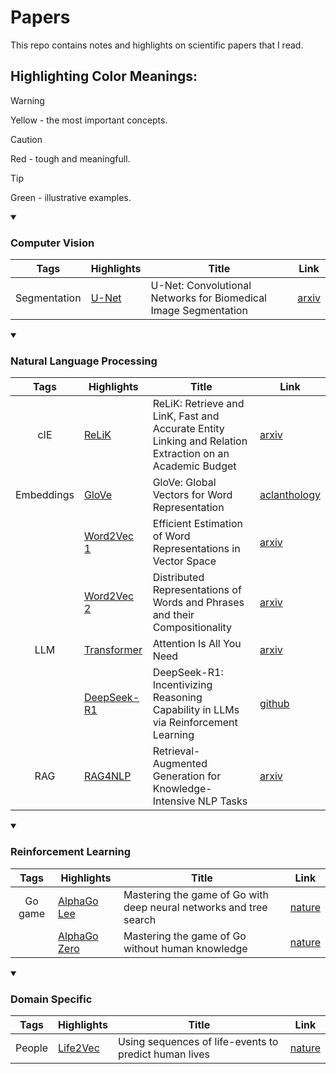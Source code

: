 # Papers

This repo contains notes and highlights on scientific papers that I read.

## Highlighting Color Meanings:

> [!WARNING]
> Yellow - the most important concepts.

> [!CAUTION]
> Red - tough and meaningfull.

> [!TIP]
> Green - illustrative examples.

<details open>
<summary><h3>Computer Vision</h3></summary>

|     Tags     | Highlights                      | Title                                                           | Link                                      |
| :----------: | ------------------------------- | --------------------------------------------------------------- | ----------------------------------------- |
| Segmentation | [U-Net](./highlights/U-Net.pdf) | U-Net: Convolutional Networks for Biomedical Image Segmentation | [arxiv](https://arxiv.org/abs/1505.04597) |

</details>

<details open>
<summary><h3>Natural Language Processing</h3></summary>

|    Tags    | Highlights                                  | Title                                                                                                    | Link                                                                          |
| :--------: | ------------------------------------------- | -------------------------------------------------------------------------------------------------------- | ----------------------------------------------------------------------------- |
|    cIE     | [ReLiK](./highlights/ReLiK.pdf)             | ReLiK: Retrieve and LinK, Fast and Accurate Entity Linking and Relation Extraction on an Academic Budget | [arxiv](https://arxiv.org/abs/2408.00103)                                     |
| Embeddings | [GloVe](./highlights/GloVe.pdf)             | GloVe: Global Vectors for Word Representation                                                            | [aclanthology](https://aclanthology.org/D14-1162/)                            |
|            | [Word2Vec 1](./highlights/Word2Vec%201.pdf) | Efficient Estimation of Word Representations in Vector Space                                             | [arxiv](https://arxiv.org/abs/1301.3781)                                      |
|            | [Word2Vec 2](./highlights/Word2Vec%202.pdf) | Distributed Representations of Words and Phrases and their Compositionality                              | [arxiv](https://arxiv.org/abs/1310.4546)                                      |
|    LLM     | [Transformer](./highlights/Transformer.pdf) | Attention Is All You Need                                                                                | [arxiv](https://arxiv.org/abs/1706.03762)                                     |
|            | [DeepSeek-R1](./highlights/DeepSeek-R1.pdf) | DeepSeek-R1: Incentivizing Reasoning Capability in LLMs via Reinforcement Learning                       | [github](https://gthub.com/deepseek-ai/DeepSeek-R1/blob/main/DeepSeek_R1.pdf) |
|    RAG     | [RAG4NLP](./highlights/RAG4NLP.pdf)         | Retrieval-Augmented Generation for Knowledge-Intensive NLP Tasks                                         | [arxiv](https://arxiv.org/abs/2005.11401)                                     |

</details>

<details open>
<summary><h3>Reinforcement Learning</h3></summary>

|  Tags   | Highlights                                      | Title                                                              | Link                                                  |
| :-----: | ----------------------------------------------- | ------------------------------------------------------------------ | ----------------------------------------------------- |
| Go game | [AlphaGo Lee](./highlights/AlphaGo%20Lee.pdf)   | Mastering the game of Go with deep neural networks and tree search | [nature](https://www.nature.com/articles/nature16961) |
|         | [AlphaGo Zero](./highlights/AlphaGo%20Zero.pdf) | Mastering the game of Go without human knowledge                   | [nature](https://www.nature.com/articles/nature24270) |

</details>

<details open>
<summary><h3>Domain Specific</h3></summary>

| Tags | Highlights                            | Title                                                 | Link                                                         |
| :--: | ------------------------------------- | ----------------------------------------------------- | ------------------------------------------------------------ |
|  People    | [Life2Vec](./highlights/Life2Vec.pdf) | Using sequences of life-events to predict human lives | [nature](https://www.nature.com/articles/s43588-023-00573-5) |

</details>

<!--
<details>
<summary><b>...</b></summary>

| Tags | Highlights | Title | Link |
| :--: | ---------- | ----- | ---- |

</details>
-->

